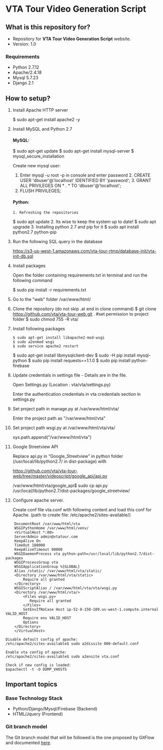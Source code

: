 # VTA Tour Video Generation Script #

## What is this repository for? ##

* Repository for **VTA Tour Video Generation Script** website.
* Version: 1.0

### Requirements ###
* Python 2.7.12
* Apache/2.4.18
* Mysql 5.7.23
* Django 2.1

## How to setup? ##

1.  Install Apache HTTP server

     $ sudo apt-get install apache2 -y

2.  Install MySQL and Python 2.7
    
     #### MySQL: ####
	$ sudo apt-get update
	$ sudo apt-get install mysql-server
	$ mysql_secure_installation

    Create new mysql user:

	1. Enter mysql -u root -p in console and enter password
    	2. CREATE USER 'dbuser'@'localhost' IDENTIFIED BY 'password';
    	3. GRANT ALL PRIVILEGES ON * . * TO 'dbuser'@'localhost';
	4. FLUSH PRIVILEGES;

 
     #### Python: ####
        1. Refreshing the repositories
	$  sudo apt update
	2. Its wise to keep the system up to date!
	$  sudo apt upgrade
	3. Installing python 2.7 and pip for it
	   $ sudo apt install python2.7 python-pip


3.  Run the following SQL query in the database

      https://s3-us-west-1.amazonaws.com/vta-tour-rtmp/database-init/vta-init-db.sql

4.  Install packages

      Open the folder containing requirements.txt in terminal and run the following   command

      $ sudo pip install -r requirements.txt

5.  Go to the "web" folder /var/www/html/

6.  Clone the repository (do not skip .at end in clone command)
    $ git clone https://github.com/vta/vta-tour-web.git .
    #set permission to project folder
    $ sudo chmod 755 -R vta/

7.  Install following packages

    	$ sudo apt-get install libapache2-mod-wsgi
    	$ sudo a2enmod wsgi
    	$ sudo service apache2 restart

	$ sudo apt-get install libmysqlclient-dev
	$ sudo -H pip install mysql-python
	$ sudo pip install requests==1.1.0
	$ sudo pip install python-firebase


8.  Update credentials in settings file - Details are in the file.

      Open Settings.py (Location : vta/vta/settings.py)

      Enter the authentication credentials in vta credentials section in settings.py

9.  Set project path in manage.py at /var/www/html/vta/

       Enter the project path as "/var/www/html/vta"

10. Set project path wsgi.py at /var/www/html/vta/vta/

    sys.path.append("/var/www/html/vta")

11. Google Streetview API

      Replace api.py in “Google_Streetview” in python folder (/usr/local/lib/python2.7/ in dist-package) with

      https://github.com/vta/vta-tour-web/tree/master/videoscript/google_api/api.py

      /var/www/html/vta/google_api$ sudo cp api.py /usr/local/lib/python2.7/dist-packages/google_streetview/

12. Configure apache server.

      Create conf file vta.conf with following content and load this conf for Apache. (path to create file: /etc/apache2/sites-available/)

		
```
	DocumentRoot /var/www/html/vta
	WSGIPythonHome /var/www/html/venv/
	<VirtualHost *:80>
	ServerAdmin admin@vtatour.com
	KeepAlive On
	TimeOut 180000
	KeepAliveTimeout 90000
	WSGIDaemonProcess vta python-path=/usr/local/lib/python2.7/dist-packages
	WSGIProcessGroup vta
	WSGIApplicationGroup %{GLOBAL}
	Alias /static/ /var/www/html/vta/static/
	<Directory /var/www/html/vta/static>
	    Require all granted
	</Directory>
	WSGIScriptAlias / /var/www/html/vta/vta/wsgi.py
	<Directory /var/www/html/vta/>
	    <Files wsgi.py>
	       Require all granted
	    </Files>
	    SetEnvIfNoCase Host ip-52-8-150-189.us-west-1.compute.internal VALID_HOST
	    Require env VALID_HOST
	    Options
	</Directory>
	</VirtualHost>

```
	Disable default config of apache:
	/etc/apache2/sites-available$ sudo a2dissite 000-default.conf

	Enable vta config of apache:
	/etc/apache2/sites-available$ sudo a2ensite vta.conf

	Check if new config is loaded:
	$apachectl -t -D DUMP_VHOSTS

## Important topics ##

### Base Technology Stack ###
* Python/Django/Mysql/Firebase (Backend)
* HTML/Jquery (Frontend)

### Git branch model ###
The Git branch model that will be followed is the one proposed by GitFlow and documented [here](http://nvie.com/posts/a-successful-git-branching-model/).
